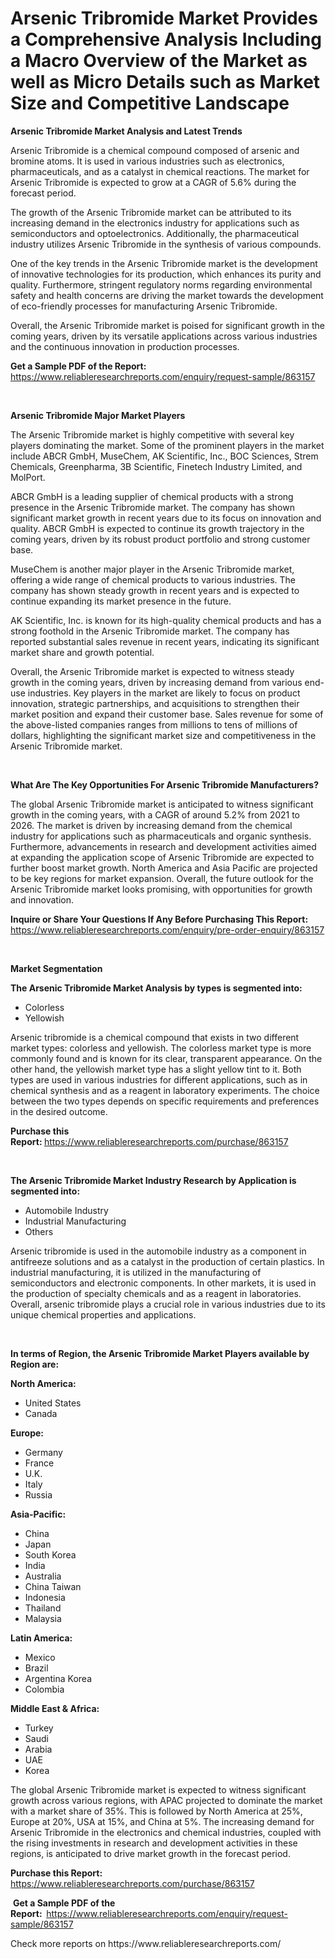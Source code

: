 <p><h1>Arsenic Tribromide Market Provides a Comprehensive Analysis Including a Macro Overview of the Market as well as Micro Details such as Market Size and Competitive Landscape</h1></p><p><strong>Arsenic Tribromide Market Analysis and Latest Trends</strong></p>
<p><p>Arsenic Tribromide is a chemical compound composed of arsenic and bromine atoms. It is used in various industries such as electronics, pharmaceuticals, and as a catalyst in chemical reactions. The market for Arsenic Tribromide is expected to grow at a CAGR of 5.6% during the forecast period. </p><p>The growth of the Arsenic Tribromide market can be attributed to its increasing demand in the electronics industry for applications such as semiconductors and optoelectronics. Additionally, the pharmaceutical industry utilizes Arsenic Tribromide in the synthesis of various compounds. </p><p>One of the key trends in the Arsenic Tribromide market is the development of innovative technologies for its production, which enhances its purity and quality. Furthermore, stringent regulatory norms regarding environmental safety and health concerns are driving the market towards the development of eco-friendly processes for manufacturing Arsenic Tribromide. </p><p>Overall, the Arsenic Tribromide market is poised for significant growth in the coming years, driven by its versatile applications across various industries and the continuous innovation in production processes.</p></p>
<p><strong>Get a Sample PDF of the Report:&nbsp;</strong> <a href="https://www.reliableresearchreports.com/enquiry/request-sample/863157">https://www.reliableresearchreports.com/enquiry/request-sample/863157</a></p>
<p>&nbsp;</p>
<p><strong>Arsenic Tribromide Major Market Players</strong></p>
<p><p>The Arsenic Tribromide market is highly competitive with several key players dominating the market. Some of the prominent players in the market include ABCR GmbH, MuseChem, AK Scientific, Inc., BOC Sciences, Strem Chemicals, Greenpharma, 3B Scientific, Finetech Industry Limited, and MolPort.</p><p>ABCR GmbH is a leading supplier of chemical products with a strong presence in the Arsenic Tribromide market. The company has shown significant market growth in recent years due to its focus on innovation and quality. ABCR GmbH is expected to continue its growth trajectory in the coming years, driven by its robust product portfolio and strong customer base.</p><p>MuseChem is another major player in the Arsenic Tribromide market, offering a wide range of chemical products to various industries. The company has shown steady growth in recent years and is expected to continue expanding its market presence in the future.</p><p>AK Scientific, Inc. is known for its high-quality chemical products and has a strong foothold in the Arsenic Tribromide market. The company has reported substantial sales revenue in recent years, indicating its significant market share and growth potential.</p><p>Overall, the Arsenic Tribromide market is expected to witness steady growth in the coming years, driven by increasing demand from various end-use industries. Key players in the market are likely to focus on product innovation, strategic partnerships, and acquisitions to strengthen their market position and expand their customer base. Sales revenue for some of the above-listed companies ranges from millions to tens of millions of dollars, highlighting the significant market size and competitiveness in the Arsenic Tribromide market.</p></p>
<p>&nbsp;</p>
<p><strong>What Are The Key Opportunities For Arsenic Tribromide Manufacturers?</strong></p>
<p><p>The global Arsenic Tribromide market is anticipated to witness significant growth in the coming years, with a CAGR of around 5.2% from 2021 to 2026. The market is driven by increasing demand from the chemical industry for applications such as pharmaceuticals and organic synthesis. Furthermore, advancements in research and development activities aimed at expanding the application scope of Arsenic Tribromide are expected to further boost market growth. North America and Asia Pacific are projected to be key regions for market expansion. Overall, the future outlook for the Arsenic Tribromide market looks promising, with opportunities for growth and innovation.</p></p>
<p><strong>Inquire or Share Your Questions If Any Before Purchasing This Report:</strong> <a href="https://www.reliableresearchreports.com/enquiry/pre-order-enquiry/863157">https://www.reliableresearchreports.com/enquiry/pre-order-enquiry/863157</a></p>
<p>&nbsp;</p>
<p><strong>Market Segmentation</strong></p>
<p><strong>The Arsenic Tribromide Market Analysis by types is segmented into:</strong></p>
<p><ul><li>Colorless</li><li>Yellowish</li></ul></p>
<p><p>Arsenic tribromide is a chemical compound that exists in two different market types: colorless and yellowish. The colorless market type is more commonly found and is known for its clear, transparent appearance. On the other hand, the yellowish market type has a slight yellow tint to it. Both types are used in various industries for different applications, such as in chemical synthesis and as a reagent in laboratory experiments. The choice between the two types depends on specific requirements and preferences in the desired outcome.</p></p>
<p><strong>Purchase this Report:&nbsp;</strong><a href="https://www.reliableresearchreports.com/purchase/863157">https://www.reliableresearchreports.com/purchase/863157</a></p>
<p>&nbsp;</p>
<p><strong>The Arsenic Tribromide Market Industry Research by Application is segmented into:</strong></p>
<p><ul><li>Automobile Industry</li><li>Industrial Manufacturing</li><li>Others</li></ul></p>
<p><p>Arsenic tribromide is used in the automobile industry as a component in antifreeze solutions and as a catalyst in the production of certain plastics. In industrial manufacturing, it is utilized in the manufacturing of semiconductors and electronic components. In other markets, it is used in the production of specialty chemicals and as a reagent in laboratories. Overall, arsenic tribromide plays a crucial role in various industries due to its unique chemical properties and applications.</p></p>
<p>&nbsp;</p>
<p><strong>In terms of Region, the Arsenic Tribromide Market Players available by Region are:</strong></p>
<p>
    <p> <strong> North America: </strong>
        <ul>
            <li>United States</li>
            <li>Canada</li>
        </ul>
        </p> 
    <p> <strong> Europe: </strong>
        <ul>
            <li>Germany</li>
            <li>France</li>
            <li>U.K.</li>
            <li>Italy</li>
            <li>Russia</li>
        </ul>
        </p> 
    <p> <strong> Asia-Pacific: </strong>
        <ul>
            <li>China</li>
            <li>Japan</li>
            <li>South Korea</li>
            <li>India</li>
            <li>Australia</li>
            <li>China Taiwan</li>
            <li>Indonesia</li>
            <li>Thailand</li>
            <li>Malaysia</li>
        </ul>
        </p> 
    <p> <strong> Latin America: </strong>
        <ul>
            <li>Mexico</li>
            <li>Brazil</li>
            <li>Argentina Korea</li>
            <li>Colombia</li>
        </ul>
        </p> 
    <p> <strong> Middle East & Africa: </strong>
        <ul>
            <li>Turkey</li>
            <li>Saudi</li>
            <li>Arabia</li>
            <li>UAE</li>
            <li>Korea</li>
        </ul>
    </p>
    </p>
<p><p>The global Arsenic Tribromide market is expected to witness significant growth across various regions, with APAC projected to dominate the market with a market share of 35%. This is followed by North America at 25%, Europe at 20%, USA at 15%, and China at 5%. The increasing demand for Arsenic Tribromide in the electronics and chemical industries, coupled with the rising investments in research and development activities in these regions, is anticipated to drive market growth in the forecast period.</p></p>
<p><strong>Purchase this Report: </strong><a href="https://www.reliableresearchreports.com/purchase/863157">https://www.reliableresearchreports.com/purchase/863157</a></p>
<p>&nbsp;<strong>Get a Sample PDF of the Report:&nbsp;&nbsp;</strong><a href="https://www.reliableresearchreports.com/enquiry/request-sample/863157">https://www.reliableresearchreports.com/enquiry/request-sample/863157</a></p>
<p><strong></strong></p>
<p>Check more reports on https://www.reliableresearchreports.com/</p>